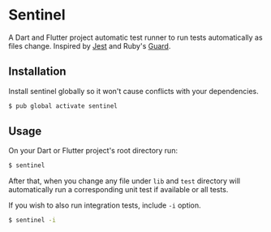 # Sentinel

A Dart and Flutter project automatic test runner to run tests automatically as files change. Inspired by [Jest][Jest] and Ruby's [Guard][Guard].


## Installation

Install sentinel globally so it won't cause conflicts with your dependencies.

```sh
$ pub global activate sentinel
```

## Usage

On your Dart or Flutter project's root directory run:

```sh
$ sentinel
```

After that, when you change any file under `lib` and `test` directory will automatically run a corresponding unit test if available or all tests.

If you wish to also run integration tests, include `-i` option.

```sh
$ sentinel -i
```

[Jest]: https://jestjs.io
[Guard]: https://github.com/guard/guard
